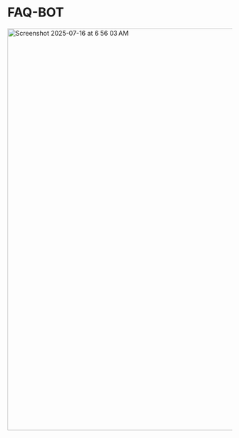 # FAQ-BOT


<img width="1512" height="900" alt="Screenshot 2025-07-16 at 6 56 03 AM" src="https://github.com/user-attachments/assets/8fe2c082-d69e-4595-a1c2-f58e97725577" />
